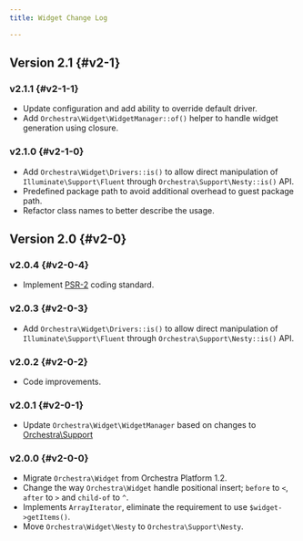 ```yaml
---
title: Widget Change Log

---
```


## Version 2.1 {#v2-1}

### v2.1.1 {#v2-1-1}

* Update configuration and add ability to override default driver.
* Add `Orchestra\Widget\WidgetManager::of()` helper to handle widget generation using closure.

### v2.1.0 {#v2-1-0}

* Add `Orchestra\Widget\Drivers::is()` to allow direct manipulation of `Illuminate\Support\Fluent` through `Orchestra\Support\Nesty::is()` API.
* Predefined package path to avoid additional overhead to guest package path.
* Refactor class names to better describe the usage.

## Version 2.0 {#v2-0}

### v2.0.4 {#v2-0-4}

* Implement [PSR-2](https://github.com/php-fig/fig-standards/blob/master/accepted/PSR-2-coding-style-guide.md) coding standard.

### v2.0.3 {#v2-0-3}

* Add `Orchestra\Widget\Drivers::is()` to allow direct manipulation of `Illuminate\Support\Fluent` through `Orchestra\Support\Nesty::is()` API.

### v2.0.2 {#v2-0-2}

* Code improvements.

### v2.0.1 {#v2-0-1}

* Update `Orchestra\Widget\WidgetManager` based on changes to [Orchestra\Support](/docs/2.0/components/support/changes#v2.0.2)

### v2.0.0 {#v2-0-0}

* Migrate `Orchestra\Widget` from Orchestra Platform 1.2.
* Change the way `Orchestra\Widget` handle positional insert; `before` to `<`, `after` to `>` and `child-of` to `^`.
* Implements `ArrayIterator`, eliminate the requirement to use `$widget->getItems()`.
* Move `Orchestra\Widget\Nesty` to `Orchestra\Support\Nesty`.

